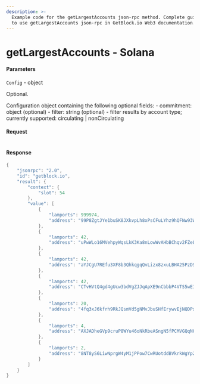 ```yaml
---
description: >-
  Example code for the getLargestAccounts json-rpc method. Сomplete guide on how
  to use getLargestAccounts json-rpc in GetBlock.io Web3 documentation.
---
```


# getLargestAccounts - Solana

#### Parameters

`Config` - object

Optional.

Configuration object containing the following optional fields: - commitment: object (optional) - filter: string (optional) - filter results by account type; currently supported: circulating | nonCirculating

#### Request

```json
```

#### Response

```java
{
    "jsonrpc": "2.0",
    "id": "getblock.io",
    "result": {
        "context": {
            "slot": 54
        },
        "value": [
            {
                "lamports": 999974,
                "address": "99P8ZgtJYe1buSK8JXkvpLh8xPsCFuLYhz9hQFNw93WJ"
            },
            {
                "lamports": 42,
                "address": "uPwWLo16MVehpyWqsLkK3Ka8nLowWvAHbBChqv2FZeL"
            },
            {
                "lamports": 42,
                "address": "aYJCgU7REfu3XF8b3QhkqgqQvLizx8zxuLBHA25PzDS"
            },
            {
                "lamports": 42,
                "address": "CTvHVtQ4gd4gUcw3bdVgZJJqApXE9nCbbbP4VTS5wE1D"
            },
            {
                "lamports": 20,
                "address": "4fq3xJ6kfrh9RkJQsmVd5gNMvJbuSHfErywvEjNQDPxu"
            },
            {
                "lamports": 4,
                "address": "AXJADheGVp9cruP8WYu46oNkRbeASngN5fPCMVGQqNHa"
            },
            {
                "lamports": 2,
                "address": "8NT8yS6LiwNprgW4yM1jPPow7CwRUotddBVkrkWgYp24"
            }
        ]
    }
}
```
